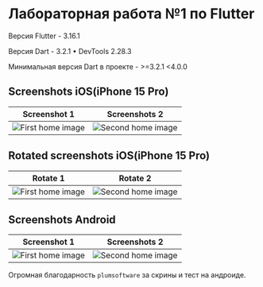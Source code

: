 # Лабораторная работа №1 по Flutter
Версия Flutter - 3.16.1

Версия Dart - 3.2.1 • DevTools 2.28.3

Минимальная версия Dart в проекте - >=3.2.1 <4.0.0

## Screenshots iOS(iPhone 15 Pro)
| Screenshot 1                                       | Screenshots 2                                       |
|----------------------------------------------------|-----------------------------------------------------|
| ![First home image](assets/screenshots/main_1.png) | ![Second home image](assets/screenshots/main_2.png) |

## Rotated screenshots iOS(iPhone 15 Pro)
| Rotate 1                                           | Rotate 2                                            |
|----------------------------------------------------|-----------------------------------------------------|
| ![First home image](assets/screenshots/rotate_1.png)| ![Second home image](assets/screenshots/rotate_2.png)|

## Screenshots Android
| Screenshot 1                                       | Screenshots 2                                       |
|----------------------------------------------------|-----------------------------------------------------|
| ![First home image](assets/screenshots/android_main_1.jpg)| ![Second home image](assets/screenshots/android_main_2.jpg)|

Огромная благодарность ```plumsoftware``` за скрины и тест на андроиде.